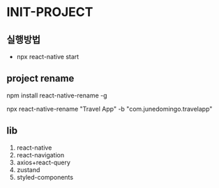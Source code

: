 # INIT-PROJECT

## 실행방법

- npx react-native start

## project rename

npm install react-native-rename -g

npx react-native-rename "Travel App" -b "com.junedomingo.travelapp"

## lib

1. react-native
2. react-navigation
3. axios+react-query
4. zustand
5. styled-components
